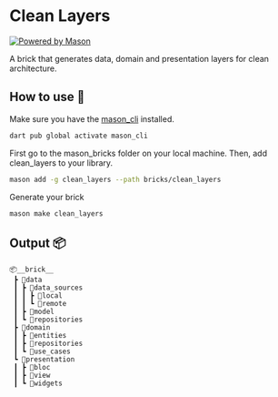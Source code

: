 # Clean Layers

[![Powered by Mason](https://img.shields.io/endpoint?url=https%3A%2F%2Ftinyurl.com%2Fmason-badge)](https://github.com/felangel/mason)

A brick that generates data, domain and presentation layers for clean architecture.

## How to use 🚀

Make sure you have the [mason_cli](https://github.com/felangel/mason/tree/master/packages/mason_cli) installed.
```sh
dart pub global activate mason_cli
```

First go to the mason_bricks folder on your local machine. Then, add clean_layers to your library.
```sh
mason add -g clean_layers --path bricks/clean_layers
```

Generate your brick
```sh
mason make clean_layers
```

## Output 📦

```
📦__brick__
 ┣ 📂data
 ┃ ┣ 📂data_sources
 ┃ ┃ ┣ 📂local
 ┃ ┃ ┗ 📂remote
 ┃ ┣ 📂model
 ┃ ┗ 📂repositories
 ┣ 📂domain
 ┃ ┣ 📂entities
 ┃ ┣ 📂repositories
 ┃ ┗ 📂use_cases
 ┗ 📂presentation
 ┃ ┣ 📂bloc
 ┃ ┣ 📂view
 ┃ ┗ 📂widgets

```


